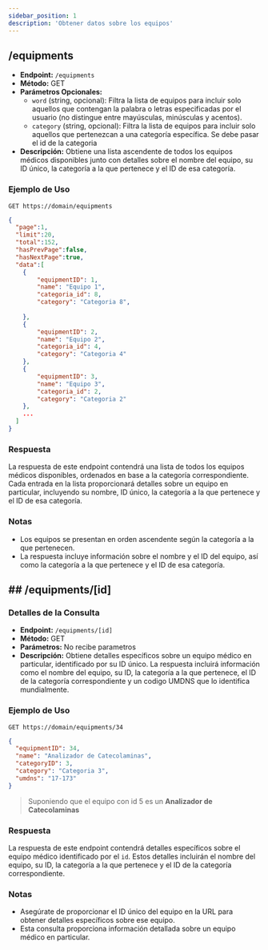 ```yaml
---
sidebar_position: 1
description: 'Obtener datos sobre los equipos'
---
```


## /equipments

- **Endpoint:** `/equipments`
- **Método:** GET
- **Parámetros Opcionales:**
  - `word` (string, opcional): Filtra la lista de equipos para incluir solo aquellos que contengan la palabra o letras especificadas por el usuario (no distingue entre mayúsculas, minúsculas y acentos).
  - `category` (string, opcional): Filtra la lista de equipos para incluir solo aquellos que pertenezcan a una categoría específica. Se debe pasar el id de la categoria
- **Descripción:** Obtiene una lista ascendente de todos los equipos médicos disponibles junto con detalles sobre el nombre del equipo, su ID único, la categoría a la que pertenece y el ID de esa categoría.

### Ejemplo de Uso

```http
GET https://domain/equipments
```

```json
{
  "page":1,
  "limit":20,
  "total":152,
  "hasPrevPage":false,
  "hasNextPage":true,
  "data":[
    {
        "equipmentID": 1,
        "name": "Equipo 1",
        "categoria_id": 8,
        "category": "Categoria 8",
        
    },
    {
        "equipmentID": 2,
        "name": "Equipo 2",
        "categoria_id": 4,
        "category": "Categoria 4"
    },
    {
        "equipmentID": 3,
        "name": "Equipo 3",
        "categoria_id": 2,
        "category": "Categoria 2"
    },
    ...
  ]
}
```

### Respuesta

La respuesta de este endpoint contendrá una lista de todos los equipos médicos disponibles, ordenados en base a la categoría correspondiente. Cada entrada en la lista proporcionará detalles sobre un equipo en particular, incluyendo su nombre, ID único, la categoría a la que pertenece y el ID de esa categoría.

### Notas

- Los equipos se presentan en orden ascendente según la categoría a la que pertenecen.
- La respuesta incluye información sobre el nombre y el ID del equipo, así como la categoría a la que pertenece y el ID de esa categoría.

## ## /equipments/[id]

### Detalles de la Consulta

- **Endpoint:** `/equipments/[id]`
- **Método:** GET
- **Parámetros:** No recibe parametros
- **Descripción:** Obtiene detalles específicos sobre un equipo médico en particular, identificado por su ID único. La respuesta incluirá información como el nombre del equipo, su ID, la categoría a la que pertenece, el ID de la categoría correspondiente y un codigo UMDNS que lo identifica mundialmente.

### Ejemplo de Uso

```http
GET https://domain/equipments/34
```
```json
{
  "equipmentID": 34,
  "name": "Analizador de Catecolaminas",
  "categoryID": 3,
  "category": "Categoria 3",
  "umdns": "17-173"
}
```

> Suponiendo que el equipo con id 5 es un **Analizador de Catecolaminas**

### Respuesta

La respuesta de este endpoint contendrá detalles específicos sobre el equipo médico identificado por el `id`. Estos detalles incluirán el nombre del equipo, su ID, la categoría a la que pertenece y el ID de la categoría correspondiente.

### Notas
- Asegúrate de proporcionar el ID único del equipo en la URL para obtener detalles específicos sobre ese equipo.
- Esta consulta proporciona información detallada sobre un equipo médico en particular.
